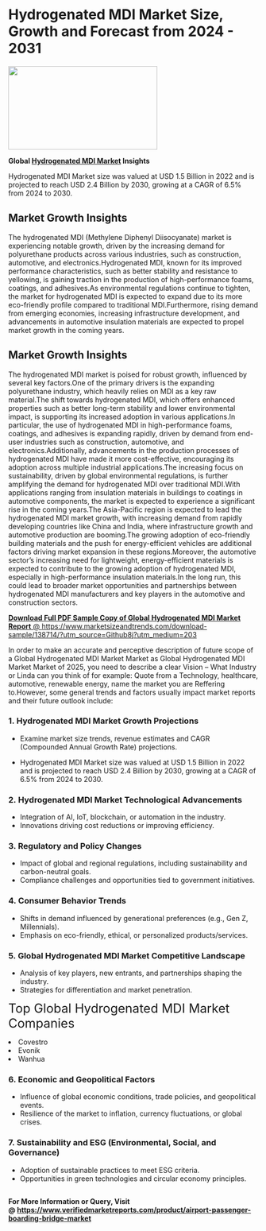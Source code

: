 <H1>Hydrogenated MDI Market Size, Growth and Forecast from 2024 - 2031</H1><img class="aligncenter size-medium wp-image-584254" src="https://thirdeyenews.in/wp-content/uploads/2024/09/Global-Market-Research-300x168.jpeg" alt="" width="300" height="168" /><p><strong>Global&nbsp;<a href="https://www.marketsizeandtrends.com/download-sample/138714/?utm_source=Github8j?utm_medium=203">Hydrogenated MDI Market</a> Insights</strong></p><p>Hydrogenated MDI Market size was valued at USD 1.5 Billion in 2022 and is projected to reach USD 2.4 Billion by 2030, growing at a CAGR of 6.5% from 2024 to 2030.</p><p><h2>Market Growth Insights</h2> The hydrogenated MDI (Methylene Diphenyl Diisocyanate) market is experiencing notable growth, driven by the increasing demand for polyurethane products across various industries, such as construction, automotive, and electronics.Hydrogenated MDI, known for its improved performance characteristics, such as better stability and resistance to yellowing, is gaining traction in the production of high-performance foams, coatings, and adhesives.As environmental regulations continue to tighten, the market for hydrogenated MDI is expected to expand due to its more eco-friendly profile compared to traditional MDI.Furthermore, rising demand from emerging economies, increasing infrastructure development, and advancements in automotive insulation materials are expected to propel market growth in the coming years.<a href="#"></a> <h2>Market Growth Insights</h2> The hydrogenated MDI market is poised for robust growth, influenced by several key factors.One of the primary drivers is the expanding polyurethane industry, which heavily relies on MDI as a key raw material.The shift towards hydrogenated MDI, which offers enhanced properties such as better long-term stability and lower environmental impact, is supporting its increased adoption in various applications.In particular, the use of hydrogenated MDI in high-performance foams, coatings, and adhesives is expanding rapidly, driven by demand from end-user industries such as construction, automotive, and electronics.Additionally, advancements in the production processes of hydrogenated MDI have made it more cost-effective, encouraging its adoption across multiple industrial applications.The increasing focus on sustainability, driven by global environmental regulations, is further amplifying the demand for hydrogenated MDI over traditional MDI.With applications ranging from insulation materials in buildings to coatings in automotive components, the market is expected to experience a significant rise in the coming years.The Asia-Pacific region is expected to lead the hydrogenated MDI market growth, with increasing demand from rapidly developing countries like China and India, where infrastructure growth and automotive production are booming.The growing adoption of eco-friendly building materials and the push for energy-efficient vehicles are additional factors driving market expansion in these regions.Moreover, the automotive sector’s increasing need for lightweight, energy-efficient materials is expected to contribute to the growing adoption of hydrogenated MDI, especially in high-performance insulation materials.In the long run, this could lead to broader market opportunities and partnerships between hydrogenated MDI manufacturers and key players in the automotive and construction sectors.<a href="#"></p><p><span class=""><strong>Download Full PDF Sample Copy of Global Hydrogenated MDI Market Report</strong> @ <a href="https://www.marketsizeandtrends.com/download-sample/138714/?utm_source=Github8j?utm_medium=203" target="_blank">https://www.marketsizeandtrends.com/download-sample/138714/?utm_source=Github8j?utm_medium=203</a></span></p><p>In order to make an accurate and perceptive description of future scope of a Global&nbsp;Hydrogenated MDI Market Market as Global&nbsp;Hydrogenated MDI Market Market of 2025, you need to describe a clear Vision &ndash; What Industry or Linda can you think of for example: Quote from a Technology, healthcare, automotive, renewable energy, name the market you are Reffering to.However, some general trends and factors usually impact market reports and their future outlook include:</p><h3>1.&nbsp;<strong>Hydrogenated MDI Market Growth Projections</strong></h3><ul><li>Examine market size trends, revenue estimates and CAGR (Compounded Annual Growth Rate) projections.</li><li><p>Hydrogenated MDI Market size was valued at USD 1.5 Billion in 2022 and is projected to reach USD 2.4 Billion by 2030, growing at a CAGR of 6.5% from 2024 to 2030.</p></li></ul><h3>2.&nbsp;<strong>Hydrogenated MDI Market Technological Advancements</strong></h3><ul><li>Integration of AI, IoT, blockchain, or automation in the industry.</li><li>Innovations driving cost reductions or improving efficiency.</li></ul><h3>3.&nbsp;<strong>Regulatory and Policy Changes</strong></h3><ul><li>Impact of global and regional regulations, including sustainability and carbon-neutral goals.</li><li>Compliance challenges and opportunities tied to government initiatives.</li></ul><h3>4.&nbsp;<strong>Consumer Behavior Trends</strong></h3><ul><li>Shifts in demand influenced by generational preferences (e.g., Gen Z, Millennials).</li><li>Emphasis on eco-friendly, ethical, or personalized products/services.</li></ul><h3>5.&nbsp;<strong>Global Hydrogenated MDI Market Competitive Landscape</strong></h3><ul><li>Analysis of key players, new entrants, and partnerships shaping the industry.</li><li>Strategies for differentiation and market penetration.</li></ul><p data-pm-slice="1 1 []"><span style="color: inherit; font-family: inherit; font-size: 25px;">Top Global Hydrogenated MDI Market Companies</span></p><div class="" data-test-id=""><p><li>Covestro</li><li> Evonik</li><li> Wanhua</li></p></div><h3>6.&nbsp;<strong>Economic and Geopolitical Factors</strong></h3><ul><li>Influence of global economic conditions, trade policies, and geopolitical events.</li><li>Resilience of the market to inflation, currency fluctuations, or global crises.</li></ul><h3>7.&nbsp;<strong>Sustainability and ESG (Environmental, Social, and Governance)</strong></h3><ul><li>Adoption of sustainable practices to meet ESG criteria.</li><li>Opportunities in green technologies and circular economy principles.</li></ul><h2><strong style="font-size: 14px;">For More Information or Query, Visit @&nbsp;</strong><a style="background-color: #ffffff; font-size: 14px;" href="https://www.marketsizeandtrends.com/report/hydrogenated-mdi-market/" target="_blank">https://www.verifiedmarketreports.com/product/airport-passenger-boarding-bridge-market</a></h2>